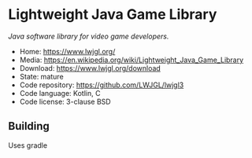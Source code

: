 # Lightweight Java Game Library

_Java software library for video game developers._

- Home: https://www.lwjgl.org/
- Media: https://en.wikipedia.org/wiki/Lightweight_Java_Game_Library
- Download: https://www.lwjgl.org/download
- State: mature
- Code repository: https://github.com/LWJGL/lwjgl3
- Code language: Kotlin, C
- Code license: 3-clause BSD

## Building

Uses gradle

